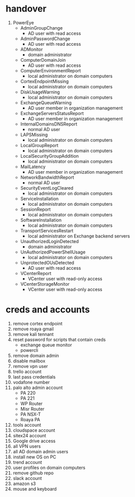 # handover
1. PowerEye
	- AdminGroupChange
		- AD user with read access
	- AdminPasswordChange
		- AD user with read access
	- ADMonitor
		- domain administrator
	- ComputerDomainJoin
		- AD user with read access
	- ComputerEnvironmentReport
		- local administrator on domain computers
	- CortexEndpointMissing
		- local administrator on domain computers
	- DiskUsageWarning
		- local administrator on domain computers
	- ExchangeQueueWarning
		- AD user member in organization management
	- ExchangeServersStatusReport
		- AD user member in organization management
	- InternalDomainsDNSReport
		- normal AD user
	- LAPSMissing
		- local administrator on domain computers
	- LocalGroupReport
		- local administrator on domain computers
	- LocalSecurityGroupAddition
		- local administrator on domain computers
	- MailLatency
		- AD user member in organization management
	- NetworkBandwidthReport
		- normal AD user
	- SecurityEventLogCleared
		- local administrator on domain computers
	- ServiceInstallation
		- local administrator on domain computers
	- SessionReport
		- local administrator on domain computers
	- SoftwareInstallation
		- local administrator on domain computers
	- TransportServicesRestart
		- local administrator on Exchange backend servers
	- UnauthorizedLoginDetected
		- domain administrator
	- UnAuthorizedPowerShellUsage
		- local administrator on domain computers
	- UnprotectedOUsDetected
		- AD user with read access
	- VCenterReport
		- VCenter user with read-only access
	- VCenterStorageMonitor
		- VCenter user with read-only access

# creds and accounts
1. remove cortex endpoint
2. remove roaya gmail
3. remove kali tennant
4. reset password for scripts that contain creds
	- exchange queue monitor
	- powercli
5. remove domain admin
6. disable mailbox
7. remove vpn user
8. trello account
9. last pass credentials
10. vodafone number
11. palo alto admin account
	- PA 220
	- PA 221
	- WP Router
	- Misr Router
	- PA NSX-T
	- Roaya PA
12. tools account
13. cloudspace account
14. sitex24 account
15. Google drive access
16. all VPN users
17. all AD domain admin users
18. install new OS on PC
19. trend account
20. user profiles on domain computers
21. remove github repo
22. slack account
23. amazon s3
24. mouse and keyboard